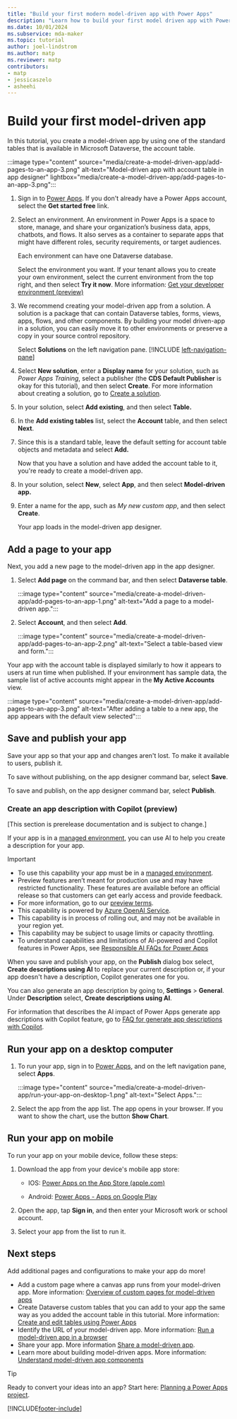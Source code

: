```yaml
---
title: "Build your first modern model-driven app with Power Apps"
description: "Learn how to build your first model driven app with Power Apps"
ms.date: 10/01/2024
ms.subservice: mda-maker
ms.topic: tutorial
author: joel-lindstrom
ms.author: matp
ms.reviewer: matp
contributors:
- matp
- jessicaszelo
- asheehi
---
```

# Build your first model-driven app

In this tutorial, you create a model-driven app by using one of the standard tables that is available in Microsoft Dataverse, the account table.

:::image type="content" source="media/create-a-model-driven-app/add-pages-to-an-app-3.png" alt-text="Model-driven app with account table in app designer" lightbox="media/create-a-model-driven-app/add-pages-to-an-app-3.png":::

1. Sign in to [Power Apps](https://make.powerapps.com/). If you don't already have a Power Apps account, select the **Get started free** link.
1. Select an environment. An environment in Power Apps is a space to store, manage, and share your organization’s business data, apps, chatbots, and flows. It also serves as a container to separate apps that might have different roles, security requirements, or target audiences.

   Each environment can have one Dataverse database.

   Select the environment you want. If your tenant allows you to create your own environment, select the current environment from the top right, and then select **Try it now**. More information: [Get your developer environment (preview)](../maker-create-environment.md)

1. We recommend creating your model-driven app from a solution. A solution is a package that can contain Dataverse tables, forms, views, apps, flows, and other components. By building your model driven-app in a solution, you can easily move it to other environments or preserve a copy in your source control repository.

   Select **Solutions** on the left navigation pane. [!INCLUDE [left-navigation-pane](../../includes/left-navigation-pane.md)]
1. Select **New solution**, enter a **Display name** for your solution, such as *Power Apps Training*, select a publisher (the **CDS Default Publisher** is okay for this tutorial), and then select **Create**. For more information about creating a solution, go to [Create a solution](/powerapps/maker/data-platform/create-solution).

1. In your solution, select **Add existing**, and then select **Table.**

1. In the **Add existing tables** list, select the **Account** table, and then select **Next**.

1. Since this is a standard table, leave the default setting for account table objects and metadata and select **Add.**

   Now that you have a solution and have added the account table to it, you're ready to create a model-driven app.

1. In your solution, select **New**, select **App**, and then select **Model-driven app.**

1. Enter a name for the app, such as *My new custom app*, and then select **Create**.

   Your app loads in the model-driven app designer.

## Add a page to your app

Next, you add a new page to the model-driven app in the app designer.

1. Select **Add page** on the command bar, and then select **Dataverse table**.

   :::image type="content" source="media/create-a-model-driven-app/add-pages-to-an-app-1.png" alt-text="Add a page to a model-driven app.":::

1. Select **Account**, and then select **Add**.

   :::image type="content" source="media/create-a-model-driven-app/add-pages-to-an-app-2.png" alt-text="Select a table-based view and form.":::

Your app with the account table is displayed similarly to how it appears to users at run time when published. If your environment has sample data, the sample list of active accounts might appear in the **My Active Accounts** view.

:::image type="content" source="media/create-a-model-driven-app/add-pages-to-an-app-3.png" alt-text="After adding a table to a new app, the app appears with the default view selected":::

## Save and publish your app

Save your app so that your app and changes aren't lost. To make it available to users, publish it.

To save without publishing, on the app designer command bar, select **Save**.

To save and publish, on the app designer command bar, select **Publish**.

### Create an app description with Copilot (preview)

[This section is prerelease documentation and is subject to change.]

If your app is in a [managed environment](/power-platform/admin/managed-environment-overview), you can use AI to help you create a description for your app.

> [!IMPORTANT]
>
> - To use this capability your app must be in a [managed  environment](/power-platform/admin/managed-environment-overview).
> - Preview features aren’t meant for production use and may have restricted functionality. These features are available before an official release so that customers can get early access and provide feedback.
> - For more information, go to our [preview terms](https://go.microsoft.com/fwlink/?linkid=2189520).
> - This capability is powered by [ Azure OpenAI Service](/azure/cognitive-services/openai/overview).
> - This capability is in process of rolling out, and may not be available in your region yet.
> - This capability  may be subject to usage limits or capacity throttling.
> - To understand capabilities and limitations of AI-powered and Copilot features in Power Apps, see [Responsible AI FAQs for Power Apps](../common/responsible-ai-overview.md)

When you save and publish your app, on the **Publish** dialog box select, **Create descriptions using AI** to replace your current description or, if your app doesn't have a description, Copilot generates one for you.

You can also generate an app description by going to, **Settings** > **General**. Under **Description** select, **Create descriptions using AI**.

For information that describes the AI impact of Power Apps generate app descriptions with Copilot feature, go to [FAQ for generate app descriptions with Copilot](../common/ai-app-descriptions-faq.md).

## Run your app on a desktop computer

1. To run your app, sign in to [Power Apps](https://make.powerapps.com/), and  on the left navigation pane, select **Apps**.

   :::image type="content" source="media/create-a-model-driven-app/run-your-app-on-desktop-1.png" alt-text="Select Apps.":::

1. Select the app from the app list. The app opens in your browser. If you want to show the chart, use the button **Show Chart**.

## Run your app on mobile

To run your app on your mobile device, follow these steps:

1. Download the app from your device's mobile app store:

   - IOS: [‎Power Apps on the App Store (apple.com)](https://apps.apple.com/us/app/power-apps/id1047318566)

   - Android: [Power Apps - Apps on Google Play](https://play.google.com/store/apps/details?id=com.microsoft.msapps&hl=en_US&gl=US)

1. Open the app, tap **Sign in**, and then enter your Microsoft work or school account.

1. Select your app from the list to run it.

## Next steps

Add additional pages and configurations to make your app do more!

- Add a custom page where a canvas app runs from your model-driven app. More information: [Overview of custom pages for model-driven apps](model-app-page-overview.md)
- Create Dataverse custom tables that you can add to your app the same way as you added the account table in this tutorial. More information: [Create and edit tables using Power Apps](../data-platform/create-edit-entities-portal.md)
- Identify the URL of your model-driven app. More information: [Run a model-driven app in a browser](run-model-driven-app.md)
- Share your app. More information [Share a model-driven app](share-model-driven-app.md).
- Learn more about building model-driven apps. More information: [Understand model-driven app components](model-driven-app-components.md)

> [!TIP]
> Ready to convert your ideas into an app? Start here: [Planning a Power Apps project](../../guidance/planning/introduction.md).

[!INCLUDE[footer-include](../../includes/footer-banner.md)]
